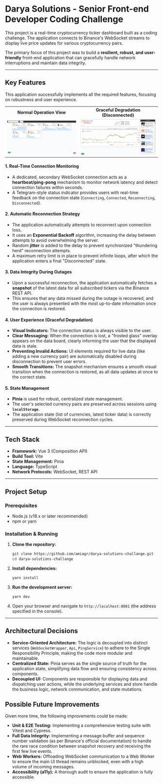 # Darya Solutions - Senior Front-end Developer Coding Challenge

This project is a real-time cryptocurrency ticker dashboard built as a coding challenge. The application connects to Binance's WebSocket streams to display live price updates for various cryptocurrency pairs.

The primary focus of this project was to build a **resilient, robust, and user-friendly** front-end application that can gracefully handle network interruptions and maintain data integrity.

---

## Key Features

This application successfully implements all the required features, focusing on robustness and user experience.

<table align="center">
  <tr>
    <td align="center"><strong>Normal Operation View</strong></td>
    <td align="center"><strong>Graceful Degradation (Disconnected)</strong></td>
  </tr>
  <tr>
    <td><img src="./screenshots/dashboard-view.png" alt="Dashboard showing live data and connection status" width="450"></td>
    <td><img src="./screenshots/disconnected-state.png" alt="Overlay showing stale data message during disconnection" width="450"></td>
  </tr>
</table>

#### 1. **Real-Time Connection Monitoring**
* A dedicated, secondary WebSocket connection acts as a **heartbeat/ping-pong** mechanism to monitor network latency and detect connection failures within seconds.
* A Telegram-style status indicator provides users with real-time feedback on the connection state (`Connecting`, `Connected`, `Reconnecting`, `Disconnected`).

#### 2. **Automatic Reconnection Strategy**
* The application automatically attempts to reconnect upon connection loss.
* It uses an **Exponential Backoff** algorithm, increasing the delay between attempts to avoid overwhelming the server.
* Random **jitter** is added to the delay to prevent synchronized "thundering herd" reconnection attempts.
* A maximum retry limit is in place to prevent infinite loops, after which the application enters a final "Disconnected" state.

#### 3. **Data Integrity During Outages**
* Upon a successful reconnection, the application automatically fetches a **snapshot** of the latest data for all subscribed tickers via the Binance REST API.
* This ensures that any data missed during the outage is recovered, and the user is always presented with the most up-to-date information once the connection is restored.

#### 4. **User Experience (Graceful Degradation)**
* **Visual Indicators:** The connection status is always visible to the user.
* **Clear Messaging:** When the connection is lost, a "frosted glass" overlay appears on the data board, clearly informing the user that the displayed data is stale.
* **Preventing Invalid Actions:** UI elements required for live data (like adding a new currency pair) are automatically disabled during disconnection to prevent user errors.
* **Smooth Transitions:** The snapshot mechanism ensures a smooth visual transition when the connection is restored, as all data updates at once to the correct state.

#### 5. **State Management**
* **Pinia** is used for robust, centralized state management.
* The user's selected currency pairs are preserved across sessions using **`localStorage`**.
* The application state (list of currencies, latest ticker data) is correctly preserved during WebSocket reconnection cycles.

---

## Tech Stack

* **Framework:** Vue 3 (Composition API)
* **Build Tool:** Vite
* **State Management:** Pinia
* **Language:** TypeScript
* **Network Protocols:** WebSocket, REST API

---

## Project Setup

### Prerequisites
* Node.js (v18.x or later recommended)
* npm or yarn

### Installation & Running

1.  **Clone the repository:**
    ```sh
    git clone https://github.com/amiagr/darya-solutions-challange.git
    cd darya-solutions-challange
    ```

2.  **Install dependencies:**
    ```sh
    yarn install
    ```

3.  **Run the development server:**
    ```sh
    yarn dev
    ```

4.  Open your browser and navigate to `http://localhost:8001` (the address specified in the console).

---

## Architectural Decisions

* **Service-Oriented Architecture:** The logic is decoupled into distinct services (`WebSocketWrapper`, `Api`, `PingService`) to adhere to the Single Responsibility Principle, making the code more modular and maintainable.
* **Centralized State:** Pinia serves as the single source of truth for the application state, simplifying data flow and ensuring consistency across components.
* **Decoupled UI:** Components are responsible for displaying data and dispatching user actions, while the underlying services and store handle the business logic, network communication, and state mutations.

## Possible Future Improvements

Given more time, the following improvements could be made:

* **Unit & E2E Testing:** Implementing a comprehensive testing suite with Vitest and Cypress.
* **Full Data Integrity:** Implementing a message buffer and sequence number validation (as per Binance's official documentation) to handle the rare race condition between snapshot recovery and receiving the first few live events.
* **Web Workers:** Offloading WebSocket communication to a Web Worker to ensure the main UI thread remains unblocked, even with a high volume of incoming messages.
* **Accessibility (a11y):** A thorough audit to ensure the application is fully accessible.
